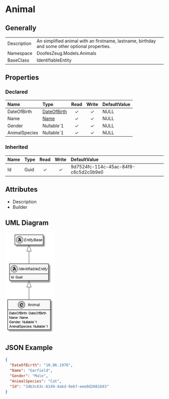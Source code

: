 ﻿# Animal

## Generally

|||
|:-|:-|
|Description|An simplified animal with an firstname, lastname, birthday and some other optional properties.|
|Namespace|DoofesZeug.Models.Animals|
|BaseClass|IdentifiableEntity|

## Properties

### Declared

|Name|Type|Read|Write|DefaultValue|
|:---|:---|:--:|:---:|:-----------|
|DateOfBirth|[DateOfBirth](../../Models/DoofesZeug.Models.DateAndTime/DateOfBirth.md)|&#x2713;|&#x2713;|NULL|
|Name|[Name](../../Models/DoofesZeug.Models.Human/Name.md)|&#x2713;|&#x2713;|NULL|
|Gender|Nullable`1|&#x2713;|&#x2713;|NULL|
|AnimalSpecies|Nullable`1|&#x2713;|&#x2713;|NULL|

### Inherited

|Name|Type|Read|Write|DefaultValue|
|:---|:---|:--:|:---:|:-----------|
|Id|Guid|&#x2713;|&#x2713;|9d7524fc-114c-45ac-84f8-c6c5d2c0b9e0|

## Attributes

- Description
- Builder

## UML Diagram

![Animal.png](./Animal.png "Animal")

## JSON Example

```json
{
  "DateOfBirth": "10.06.1978",
  "Name": "Garfield",
  "Gender": "Male",
  "AnimalSpecies": "Cat",
  "Id": "34b3c63c-6149-4abd-9e67-eee0d2081b93"
}
```

